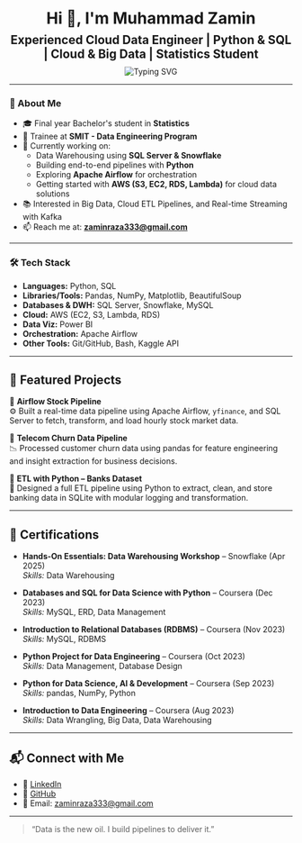 <h1 align="center">Hi 👋, I'm Muhammad Zamin</h1>
<h2 align="center" style="margin-top: -10px; margin-bottom: 10px;">Experienced Cloud Data Engineer | Python & SQL | Cloud & Big Data | Statistics Student</h2>

<p align="center" style="margin-top: 0;">
  <img src="https://readme-typing-svg.herokuapp.com?font=Fira+Code&duration=2500&pause=1000&center=true&vCenter=true&width=480&lines=Cloud+Data+Engineer+%7C+Python+%7C+SQL+%7C+AWS+%7C+Snowflake+%7C+Power+BI;Bachelor's+in+Statistics+%7C+SMIT+Trainee" alt="Typing SVG" />
</p>

---

### 💫 About Me

- 🎓 Final year Bachelor's student in **Statistics**
- 🏫 Trainee at **SMIT - Data Engineering Program**
- 🔭 Currently working on:
  - Data Warehousing using **SQL Server & Snowflake**
  - Building end-to-end pipelines with **Python**
  - Exploring **Apache Airflow** for orchestration
  - Getting started with **AWS (S3, EC2, RDS, Lambda)** for cloud data solutions
- 📚 Interested in Big Data, Cloud ETL Pipelines, and Real-time Streaming with Kafka
- 📫 Reach me at: **zaminraza333@gmail.com**

---

### 🛠️ Tech Stack

- **Languages:** Python, SQL  
- **Libraries/Tools:** Pandas, NumPy, Matplotlib, BeautifulSoup  
- **Databases & DWH:** SQL Server, Snowflake, MySQL  
- **Cloud:** AWS (EC2, S3, Lambda, RDS) 
- **Data Viz:** Power BI  
- **Orchestration:** Apache Airflow
- **Other Tools:** Git/GitHub, Bash, Kaggle API  

---

## 🚀 Featured Projects

🔹 **Airflow Stock Pipeline**  
⚙️ Built a real-time data pipeline using Apache Airflow, `yfinance`, and SQL Server to fetch, transform, and load hourly stock market data.

🔹 **Telecom Churn Data Pipeline**  
📉 Processed customer churn data using pandas for feature engineering and insight extraction for business decisions.

🔹 **ETL with Python – Banks Dataset**  
💼 Designed a full ETL pipeline using Python to extract, clean, and store banking data in SQLite with modular logging and transformation.

---

## 🏅 Certifications

- **Hands-On Essentials: Data Warehousing Workshop** – Snowflake (Apr 2025)  
  *Skills:* Data Warehousing

- **Databases and SQL for Data Science with Python** – Coursera (Dec 2023)  
  *Skills:* MySQL, ERD, Data Management

- **Introduction to Relational Databases (RDBMS)** – Coursera (Nov 2023)  
  *Skills:* MySQL, RDBMS

- **Python Project for Data Engineering** – Coursera (Oct 2023)  
  *Skills:* Data Management, Database Design

- **Python for Data Science, AI & Development** – Coursera (Sep 2023)  
  *Skills:* pandas, NumPy, Python

- **Introduction to Data Engineering** – Coursera (Aug 2023)  
  *Skills:* Data Wrangling, Big Data, Data Warehousing

---

## 📬 Connect with Me

- 💼 [LinkedIn](https://linkedin.com/in/mzamin-dataengnieer)  
- 🧠 [GitHub](https://github.com/zaminDE)  
- 📧 Email: zaminraza333@gmail.com

---

> “Data is the new oil. I build pipelines to deliver it.”
